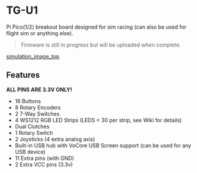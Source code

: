 # TG-U1
Pi Pico(1/2) breakout board designed for sim racing (can also be used for flight sim or anything else). 

>Firmware is still in progress but will be uploaded when complete.

[simulation_image_top](https://github.com/user-attachments/assets/85d58798-866a-4898-a920-4825c3417b80)

## Features
**ALL PINS ARE 3.3V ONLY!**
* 16 Buttons
* 8 Rotary Encoders
* 2 7-Way Switches
* 4 WS1212 RGB LED Strips (LEDS < 30 per strip, see Wiki for details)
* Dual Clutches
* 1 Rotary Switch
* 2 Joysticks (4 extra analog axis)
* Built-in USB hub with VoCore USB Screen support (can be used for any USB device)
* 11 Extra pins (with GND)
* 2 Extra VCC pins (3.3v)
